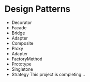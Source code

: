 # Design Patterns 


- Decorator
- Facade
- Bridge
- Adapter
- Composite
- Proxy
- Adapter
- FactoryMethod
- Prototype
- Singletone
- Strategy
This project is completing ..
